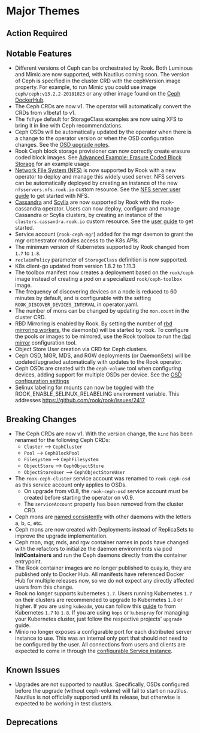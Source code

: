 # Major Themes

## Action Required

## Notable Features

- Different versions of Ceph can be orchestrated by Rook. Both Luminous and Mimic are now supported, with Nautilus coming soon.
  The version of Ceph is specified in the cluster CRD with the cephVersion.image property. For example, to run Mimic you could use image `ceph/ceph:v13.2.2-20181023`
  or any other image found on the [Ceph DockerHub](https://hub.docker.com/r/ceph/ceph/tags).
- The Ceph CRDs are now v1. The operator will automatically convert the CRDs from v1beta1 to v1.
- The `fsType` default for StorageClass examples are now using XFS to bring it in line with Ceph recommendations.
- Ceph OSDs will be automatically updated by the operator when there is a change to the operator version or when the OSD configuration changes. See the [OSD upgrade notes](Documentation/upgrade-patch.md#object-storage-daemons-osds).
- Rook Ceph block storage provisioner can now correctly create erasure coded block images. See [Advanced Example: Erasure Coded Block Storage](Documentation/ceph-block.md#advanced-example-erasure-coded-block-storage) for an example usage.
- [Network File System (NFS)](https://github.com/nfs-ganesha/nfs-ganesha/wiki) is now supported by Rook with a new operator to deploy and manage this widely used server. NFS servers can be automatically deployed by creating an instance of the new `nfsservers.nfs.rook.io` custom resource. See the [NFS server user guide](Documentation/nfs.md) to get started with NFS.
- [Cassandra](http://cassandra.apache.org/) and [Scylla](https://www.scylladb.com/) are now supported by Rook with the rook-cassandra operator. Users can now deploy, configure and manage Cassandra or Scylla clusters, by creating an instance of the `clusters.cassandra.rook.io` custom resource. See the [user guide](Documentation/cassandra.md) to get started.
- Service account (`rook-ceph-mgr`) added for the mgr daemon to grant the mgr orchestrator modules access to the K8s APIs.
- The minimum version of Kubernetes supported by Rook changed from `1.7` to `1.8`.
- `reclaimPolicy` parameter of `StorageClass` definition is now supported.
- K8s client-go updated from version 1.8.2 to 1.11.3
- The toolbox manifest now creates a deployment based on the `rook/ceph` image instead of creating a pod on a specialized `rook/ceph-toolbox` image.
- The frequency of discovering devices on a node is reduced to 60 minutes by default, and is configurable with the setting `ROOK_DISCOVER_DEVICES_INTERVAL` in operator.yaml.
- The number of mons can be changed by updating the `mon.count` in the cluster CRD.
- RBD Mirroring is enabled by Rook. By setting the number of [rbd mirroring workers](Documentation/ceph-cluster-crd.md#cluster-settings), the daemon(s) will be started by rook. To configure the pools or images to be mirrored, use the Rook toolbox to run the [rbd mirror](http://docs.ceph.com/docs/mimic/rbd/rbd-mirroring/) configuration tool.
- Object Store User creation via CRD for Ceph clusters.
- Ceph OSD, MGR, MDS, and RGW deployments (or DaemonSets) will be updated/upgraded automatically with updates to the Rook operator.
- Ceph OSDs are created with the `ceph-volume` tool when configuring devices, adding support for multiple OSDs per device. See the [OSD configuration settings](Documentation/ceph-cluster-crd.md#osd-configuration-settings)
- Selinux labeling for mounts can now be toggled with the ROOK_ENABLE_SELINUX_RELABELING environment variable. This addresses https://github.com/rook/rook/issues/2417

## Breaking Changes

- The Ceph CRDs are now v1. With the version change, the `kind` has been renamed for the following Ceph CRDs:
  - `Cluster` --> `CephCluster`
  - `Pool` --> `CephBlockPool`
  - `Filesystem` --> `CephFilesystem`
  - `ObjectStore` --> `CephObjectStore`
  - `ObjectStoreUser` --> `CephObjectStoreUser`
- The `rook-ceph-cluster` service account was renamed to `rook-ceph-osd` as this service account only applies to OSDs.
  - On upgrade from v0.8, the `rook-ceph-osd` service account must be created before starting the operator on v0.9.
  - The `serviceAccount` property has been removed from the cluster CRD.
- Ceph mons are [named consistently](https://github.com/rook/rook/issues/1751) with other daemons with the letters a, b, c, etc.
- Ceph mons are now created with Deployments instead of ReplicaSets to improve the upgrade implementation.
- Ceph mon, mgr, mds, and rgw container names in pods have changed with the refactors to initialize the
  daemon environments via pod **InitContainers** and run the Ceph daemons directly from the
  container entrypoint.
- The Rook container images are no longer published to quay.io, they are published only to Docker Hub.  All manifests have referenced Docker Hub for multiple releases now, so we do not expect any directly affected users from this change.
- Rook no longer supports kubernetes `1.7`. Users running Kubernetes `1.7` on their clusters are recommended to upgrade to Kubernetes `1.8` or higher. If you are using `kubeadm`, you can follow this [guide](https://kubernetes.io/docs/tasks/administer-cluster/kubeadm/kubeadm-upgrade-1-8/) to from Kubernetes `1.7` to `1.8`. If you are using `kops` or `kubespray` for managing your Kubernetes cluster, just follow the respective projects' `upgrade` guide.
- Minio no longer exposes a configurable port for each distributed server instance to use.
  This was an internal only port that should not need to be configured by the user.
  All connections from users and clients are expected to come in through the [configurable Service instance](cluster/examples/kubernetes/minio/object-store.yaml#37).

## Known Issues
- Upgrades are not supported to nautilus. Specifically, OSDs configured before the upgrade (without ceph-volume) will fail to start on nautilus. Nautilus is not officially supported until its release, but otherwise is expected to be working in test clusters.

## Deprecations
